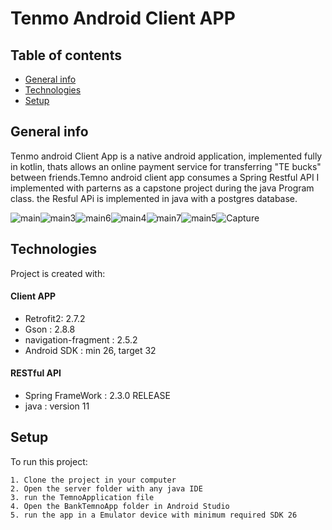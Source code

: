 # Tenmo Android Client APP
## Table of contents
* [General info](#general-info)
* [Technologies](#technologies)
* [Setup](#setup)

## General info
Tenmo android Client App is a native android application, implemented fully in kotlin, thats allows an online payment service for transferring "TE bucks" between friends.Temno android client app consumes a Spring Restful API  I implemented with parterns as a capstone project during the java Program class. the Resful APi is implemented  in java with a postgres database.  


![main](https://user-images.githubusercontent.com/106704324/200295647-2a32eb14-d5a6-45e7-93a2-f3b934fea730.PNG)![main3](https://user-images.githubusercontent.com/106704324/200294807-5457b54c-23ac-4364-93fe-7d8b3a84a1ab.PNG)![main6](https://user-images.githubusercontent.com/106704324/200294811-6c417a23-cb5c-4587-9911-d23905b881c0.PNG)![main4](https://user-images.githubusercontent.com/106704324/200294808-f68c58c7-d913-4bd2-a459-ba1be7df2a3e.PNG)![main7](https://user-images.githubusercontent.com/106704324/200294815-22165e7e-524c-4d6a-8e63-42f2205e717b.PNG)![main5](https://user-images.githubusercontent.com/106704324/200294809-8dbfc561-67b2-4da3-a2c1-323894525131.PNG)![Capture](https://user-images.githubusercontent.com/106704324/200296377-481b2737-c186-44e1-8b17-23dd1379cdf6.PNG)



   
	
## Technologies
Project is created with:
#### Client APP
* Retrofit2: 2.7.2
* Gson : 2.8.8
* navigation-fragment : 2.5.2
* Android SDK : min 26, target 32

#### RESTful API
* Spring FrameWork : 2.3.0 RELEASE
* java : version 11
	
## Setup
To run this project:

```
1. Clone the project in your computer
2. Open the server folder with any java IDE
3. run the TemnoApplication file 
4. Open the BankTemnoApp folder in Android Studio
5. run the app in a Emulator device with minimum required SDK 26 
```
